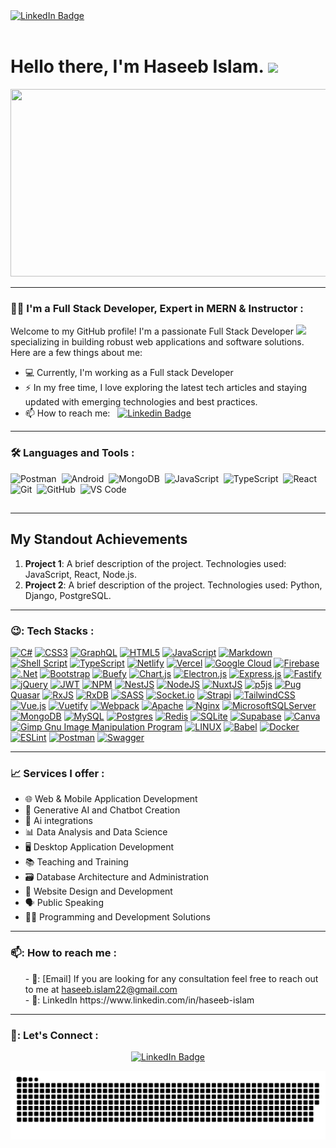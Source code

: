 <div id="badges">
  <a href="your-linkedin-URL">
    <img src="https://img.shields.io/badge/LinkedIn-blue?style=for-the-badge&logo=linkedin&logoColor=white" alt="LinkedIn Badge"/>
  </a>
</div>
<div>
<img 
src="https://komarev.com/ghpvc/?username=haseeb-islam&style=flat-square&color=blue" alt=""/>
</div>
<h1>
Hello there, I'm Haseeb Islam.
  <img src="https://media.giphy.com/media/hvRJCLFzcasrR4ia7z/giphy.gif" width="30px"/>
</h1>
<div >
  <img src="https://media.giphy.com/media/dWesBcTLavkZuG35MI/giphy.gif" width="600" height="300"/>
</div>

</div>

---

### :man_technologist: I'm a Full Stack Developer, Expert in MERN & Instructor :

Welcome to my GitHub profile! I'm a passionate Full Stack Developer <img src="https://media.giphy.com/media/WUlplcMpOCEmTGBtBW/giphy.gif" width="30"> specializing in building robust web applications and software solutions. Here are a few things about me:

- 💻 Currently, I'm working as a Full stack Developer
- ⚡ In my free time, I love exploring the latest tech articles and staying updated with emerging technologies and best practices.
- 📫 How to reach me: &nbsp; [![Linkedin Badge](https://img.shields.io/badge/-Haseeb-blue?style=flat&logo=Linkedin&logoColor=white)](https://www.linkedin.com/in/haseeb-islam-44123a124)
---

### :hammer_and_wrench: Languages and Tools :

<div>

<img src="https://www.vectorlogo.zone/logos/getpostman/getpostman-icon.svg" title="Postman"  alt="Postman" width="40" height="40"/>&nbsp; <img src="https://www.vectorlogo.zone/logos/android/android-icon.svg" title="Android"  alt="Android" width="40" height="40"/> &nbsp;<img src="https://www.vectorlogo.zone/logos/mongodb/mongodb-icon.svg" title="MongoDB"  alt="MongoDB" width="40" height="40"/>&nbsp; <img src="https://www.vectorlogo.zone/logos/javascript/javascript-icon.svg" title="JavaScript"  alt="JavaScript" width="40" height="40"/>&nbsp; <img src="https://www.vectorlogo.zone/logos/typescriptlang/typescriptlang-icon.svg" title="TypeScript"  alt="TypeScript" width="40" height="40"/>&nbsp; <img src="https://www.vectorlogo.zone/logos/reactjs/reactjs-icon.svg" title="React"  alt="React" width="40" height="40"/>&nbsp; <img src="https://www.vectorlogo.zone/logos/git-scm/git-scm-icon.svg" title="Git"  alt="Git" width="40" height="40"/>&nbsp; <img src="https://www.vectorlogo.zone/logos/github/github-icon.svg" title="GitHub"  alt="GitHub" width="40" height="40"/>&nbsp; <img src="https://www.vectorlogo.zone/logos/visualstudio_code/visualstudio_code-icon.svg" title="VS Code"  alt="VS Code" width="40" height="40"/>&nbsp;

## </div>


---

<p dir="auto">

</p>


## My Standout Achievements 

1. **Project 1**: A brief description of the project. Technologies used: JavaScript, React, Node.js.
2. **Project 2**: A brief description of the project. Technologies used: Python, Django, PostgreSQL.

---

### 😉: Tech Stacks :

<p dir="auto"><a target="_blank" rel="noopener noreferrer nofollow" href="https://camo.githubusercontent.com/9070bda5578330be6a2439488dbe3713cf1dd07d060da060156ed59d8e644e6a/68747470733a2f2f696d672e736869656c64732e696f2f62616467652f632532332d2532333233393132302e7376673f7374796c653d666c61742d737175617265266c6f676f3d632d7368617270266c6f676f436f6c6f723d7768697465"><img src="https://camo.githubusercontent.com/9070bda5578330be6a2439488dbe3713cf1dd07d060da060156ed59d8e644e6a/68747470733a2f2f696d672e736869656c64732e696f2f62616467652f632532332d2532333233393132302e7376673f7374796c653d666c61742d737175617265266c6f676f3d632d7368617270266c6f676f436f6c6f723d7768697465" alt="C#" data-canonical-src="https://img.shields.io/badge/c%23-%23239120.svg?style=flat-square&amp;logo=c-sharp&amp;logoColor=white" style="max-width: 100%;"></a> <a target="_blank" rel="noopener noreferrer nofollow" href="https://camo.githubusercontent.com/e2d25bc989a23b76aa938ca165df7b3083d82131009a4aa20e65e53fdbba89d9/68747470733a2f2f696d672e736869656c64732e696f2f62616467652f637373332d2532333135373242362e7376673f7374796c653d666c61742d737175617265266c6f676f3d63737333266c6f676f436f6c6f723d7768697465"><img src="https://camo.githubusercontent.com/e2d25bc989a23b76aa938ca165df7b3083d82131009a4aa20e65e53fdbba89d9/68747470733a2f2f696d672e736869656c64732e696f2f62616467652f637373332d2532333135373242362e7376673f7374796c653d666c61742d737175617265266c6f676f3d63737333266c6f676f436f6c6f723d7768697465" alt="CSS3" data-canonical-src="https://img.shields.io/badge/css3-%231572B6.svg?style=flat-square&amp;logo=css3&amp;logoColor=white" style="max-width: 100%;"></a> <a target="_blank" rel="noopener noreferrer nofollow" href="https://camo.githubusercontent.com/3c16cf910a0b573094a26df4655595f4ab44da588a3a4867c202fa97566f5c26/68747470733a2f2f696d672e736869656c64732e696f2f62616467652f2d4772617068514c2d4531303039383f7374796c653d666c61742d737175617265266c6f676f3d6772617068716c266c6f676f436f6c6f723d7768697465"><img src="https://camo.githubusercontent.com/3c16cf910a0b573094a26df4655595f4ab44da588a3a4867c202fa97566f5c26/68747470733a2f2f696d672e736869656c64732e696f2f62616467652f2d4772617068514c2d4531303039383f7374796c653d666c61742d737175617265266c6f676f3d6772617068716c266c6f676f436f6c6f723d7768697465" alt="GraphQL" data-canonical-src="https://img.shields.io/badge/-GraphQL-E10098?style=flat-square&amp;logo=graphql&amp;logoColor=white" style="max-width: 100%;"></a> <a target="_blank" rel="noopener noreferrer nofollow" href="https://camo.githubusercontent.com/ddbb9d47f09a06ce01d6ac30bf652d1f83873372b4f64902589cedc28eb998b4/68747470733a2f2f696d672e736869656c64732e696f2f62616467652f68746d6c352d2532334533344632362e7376673f7374796c653d666c61742d737175617265266c6f676f3d68746d6c35266c6f676f436f6c6f723d7768697465"><img src="https://camo.githubusercontent.com/ddbb9d47f09a06ce01d6ac30bf652d1f83873372b4f64902589cedc28eb998b4/68747470733a2f2f696d672e736869656c64732e696f2f62616467652f68746d6c352d2532334533344632362e7376673f7374796c653d666c61742d737175617265266c6f676f3d68746d6c35266c6f676f436f6c6f723d7768697465" alt="HTML5" data-canonical-src="https://img.shields.io/badge/html5-%23E34F26.svg?style=flat-square&amp;logo=html5&amp;logoColor=white" style="max-width: 100%;"></a> <a target="_blank" rel="noopener noreferrer nofollow" href="https://camo.githubusercontent.com/1b8af0599626d412ec5dbd3d70f79a59de430bad2d51c2f6f2017fc37ab19f13/68747470733a2f2f696d672e736869656c64732e696f2f62616467652f6a6176617363726970742d2532333332333333302e7376673f7374796c653d666c61742d737175617265266c6f676f3d6a617661736372697074266c6f676f436f6c6f723d253233463744463145"><img src="https://camo.githubusercontent.com/1b8af0599626d412ec5dbd3d70f79a59de430bad2d51c2f6f2017fc37ab19f13/68747470733a2f2f696d672e736869656c64732e696f2f62616467652f6a6176617363726970742d2532333332333333302e7376673f7374796c653d666c61742d737175617265266c6f676f3d6a617661736372697074266c6f676f436f6c6f723d253233463744463145" alt="JavaScript" data-canonical-src="https://img.shields.io/badge/javascript-%23323330.svg?style=flat-square&amp;logo=javascript&amp;logoColor=%23F7DF1E" style="max-width: 100%;"></a> <a target="_blank" rel="noopener noreferrer nofollow" href="https://camo.githubusercontent.com/c545723faffb0f07b69d900cb88f3adb823bc7ed19a5d7f5bc41d886f42bb2e8/68747470733a2f2f696d672e736869656c64732e696f2f62616467652f6d61726b646f776e2d2532333030303030302e7376673f7374796c653d666c61742d737175617265266c6f676f3d6d61726b646f776e266c6f676f436f6c6f723d7768697465"><img src="https://camo.githubusercontent.com/c545723faffb0f07b69d900cb88f3adb823bc7ed19a5d7f5bc41d886f42bb2e8/68747470733a2f2f696d672e736869656c64732e696f2f62616467652f6d61726b646f776e2d2532333030303030302e7376673f7374796c653d666c61742d737175617265266c6f676f3d6d61726b646f776e266c6f676f436f6c6f723d7768697465" alt="Markdown" data-canonical-src="https://img.shields.io/badge/markdown-%23000000.svg?style=flat-square&amp;logo=markdown&amp;logoColor=white" style="max-width: 100%;"></a> <a target="_blank" rel="noopener noreferrer nofollow" href="https://camo.githubusercontent.com/8df1c647451ee6ca2541eb7c0c2910014c5be564de24a28bf2de82effae686d6/68747470733a2f2f696d672e736869656c64732e696f2f62616467652f7368656c6c5f7363726970742d2532333132313031312e7376673f7374796c653d666c61742d737175617265266c6f676f3d676e752d62617368266c6f676f436f6c6f723d7768697465"><img src="https://camo.githubusercontent.com/8df1c647451ee6ca2541eb7c0c2910014c5be564de24a28bf2de82effae686d6/68747470733a2f2f696d672e736869656c64732e696f2f62616467652f7368656c6c5f7363726970742d2532333132313031312e7376673f7374796c653d666c61742d737175617265266c6f676f3d676e752d62617368266c6f676f436f6c6f723d7768697465" alt="Shell Script" data-canonical-src="https://img.shields.io/badge/shell_script-%23121011.svg?style=flat-square&amp;logo=gnu-bash&amp;logoColor=white" style="max-width: 100%;"></a> <a target="_blank" rel="noopener noreferrer nofollow" href="https://camo.githubusercontent.com/e47744ab8583aa63067423709493ead6d902dfb66dd3ea9b1770e2a960e024b8/68747470733a2f2f696d672e736869656c64732e696f2f62616467652f747970657363726970742d2532333030374143432e7376673f7374796c653d666c61742d737175617265266c6f676f3d74797065736372697074266c6f676f436f6c6f723d7768697465"><img src="https://camo.githubusercontent.com/e47744ab8583aa63067423709493ead6d902dfb66dd3ea9b1770e2a960e024b8/68747470733a2f2f696d672e736869656c64732e696f2f62616467652f747970657363726970742d2532333030374143432e7376673f7374796c653d666c61742d737175617265266c6f676f3d74797065736372697074266c6f676f436f6c6f723d7768697465" alt="TypeScript" data-canonical-src="https://img.shields.io/badge/typescript-%23007ACC.svg?style=flat-square&amp;logo=typescript&amp;logoColor=white" style="max-width: 100%;"></a> <a target="_blank" rel="noopener noreferrer nofollow" href="https://camo.githubusercontent.com/90d65f9ce0090ea5dc7efb645b6c53eb68b335c65c972152f3dd1868583f9476/68747470733a2f2f696d672e736869656c64732e696f2f62616467652f6e65746c6966792d2532333030303030302e7376673f7374796c653d666c61742d737175617265266c6f676f3d6e65746c696679266c6f676f436f6c6f723d23303043374237"><img src="https://camo.githubusercontent.com/90d65f9ce0090ea5dc7efb645b6c53eb68b335c65c972152f3dd1868583f9476/68747470733a2f2f696d672e736869656c64732e696f2f62616467652f6e65746c6966792d2532333030303030302e7376673f7374796c653d666c61742d737175617265266c6f676f3d6e65746c696679266c6f676f436f6c6f723d23303043374237" alt="Netlify" data-canonical-src="https://img.shields.io/badge/netlify-%23000000.svg?style=flat-square&amp;logo=netlify&amp;logoColor=#00C7B7" style="max-width: 100%;"></a> <a target="_blank" rel="noopener noreferrer nofollow" href="https://camo.githubusercontent.com/ea5b121cf2db12377b1f52f823e3659ad58d06df73e5e96b3b2b2664a4487127/68747470733a2f2f696d672e736869656c64732e696f2f62616467652f76657263656c2d2532333030303030302e7376673f7374796c653d666c61742d737175617265266c6f676f3d76657263656c266c6f676f436f6c6f723d7768697465"><img src="https://camo.githubusercontent.com/ea5b121cf2db12377b1f52f823e3659ad58d06df73e5e96b3b2b2664a4487127/68747470733a2f2f696d672e736869656c64732e696f2f62616467652f76657263656c2d2532333030303030302e7376673f7374796c653d666c61742d737175617265266c6f676f3d76657263656c266c6f676f436f6c6f723d7768697465" alt="Vercel" data-canonical-src="https://img.shields.io/badge/vercel-%23000000.svg?style=flat-square&amp;logo=vercel&amp;logoColor=white" style="max-width: 100%;"></a> <a target="_blank" rel="noopener noreferrer nofollow" href="https://camo.githubusercontent.com/14f1ffe64487ea945913338131249986efc38a09e60152ec23f863b3e60bd433/68747470733a2f2f696d672e736869656c64732e696f2f62616467652f476f6f676c65253230436c6f75642d2532333432383546342e7376673f7374796c653d666c61742d737175617265266c6f676f3d676f6f676c652d636c6f7564266c6f676f436f6c6f723d7768697465"><img src="https://camo.githubusercontent.com/14f1ffe64487ea945913338131249986efc38a09e60152ec23f863b3e60bd433/68747470733a2f2f696d672e736869656c64732e696f2f62616467652f476f6f676c65253230436c6f75642d2532333432383546342e7376673f7374796c653d666c61742d737175617265266c6f676f3d676f6f676c652d636c6f7564266c6f676f436f6c6f723d7768697465" alt="Google Cloud" data-canonical-src="https://img.shields.io/badge/Google%20Cloud-%234285F4.svg?style=flat-square&amp;logo=google-cloud&amp;logoColor=white" style="max-width: 100%;"></a> <a target="_blank" rel="noopener noreferrer nofollow" href="https://camo.githubusercontent.com/9a83fe3199e2efb0e43f2d292a8ba0174f8747f6c890a7467a9bf50661263584/68747470733a2f2f696d672e736869656c64732e696f2f62616467652f66697265626173652d2532333033394245352e7376673f7374796c653d666c61742d737175617265266c6f676f3d6669726562617365"><img src="https://camo.githubusercontent.com/9a83fe3199e2efb0e43f2d292a8ba0174f8747f6c890a7467a9bf50661263584/68747470733a2f2f696d672e736869656c64732e696f2f62616467652f66697265626173652d2532333033394245352e7376673f7374796c653d666c61742d737175617265266c6f676f3d6669726562617365" alt="Firebase" data-canonical-src="https://img.shields.io/badge/firebase-%23039BE5.svg?style=flat-square&amp;logo=firebase" style="max-width: 100%;"></a> <a target="_blank" rel="noopener noreferrer nofollow" href="https://camo.githubusercontent.com/c938fb5fb2b45116caf67c9d92ca2447e0914f6fd7c27384b018b50ad3c1b8cd/68747470733a2f2f696d672e736869656c64732e696f2f62616467652f2e4e45542d3543324439313f7374796c653d666c61742d737175617265266c6f676f3d2e6e6574266c6f676f436f6c6f723d7768697465"><img src="https://camo.githubusercontent.com/c938fb5fb2b45116caf67c9d92ca2447e0914f6fd7c27384b018b50ad3c1b8cd/68747470733a2f2f696d672e736869656c64732e696f2f62616467652f2e4e45542d3543324439313f7374796c653d666c61742d737175617265266c6f676f3d2e6e6574266c6f676f436f6c6f723d7768697465" alt=".Net" data-canonical-src="https://img.shields.io/badge/.NET-5C2D91?style=flat-square&amp;logo=.net&amp;logoColor=white" style="max-width: 100%;"></a> <a target="_blank" rel="noopener noreferrer nofollow" href="https://camo.githubusercontent.com/b30170f308d5a07b086660f2d0b3eb175d8e6f68acaec40d2cd4e5d069865519/68747470733a2f2f696d672e736869656c64732e696f2f62616467652f626f6f7473747261702d2532333536334437432e7376673f7374796c653d666c61742d737175617265266c6f676f3d626f6f747374726170266c6f676f436f6c6f723d7768697465"><img src="https://camo.githubusercontent.com/b30170f308d5a07b086660f2d0b3eb175d8e6f68acaec40d2cd4e5d069865519/68747470733a2f2f696d672e736869656c64732e696f2f62616467652f626f6f7473747261702d2532333536334437432e7376673f7374796c653d666c61742d737175617265266c6f676f3d626f6f747374726170266c6f676f436f6c6f723d7768697465" alt="Bootstrap" data-canonical-src="https://img.shields.io/badge/bootstrap-%23563D7C.svg?style=flat-square&amp;logo=bootstrap&amp;logoColor=white" style="max-width: 100%;"></a> <a target="_blank" rel="noopener noreferrer nofollow" href="https://camo.githubusercontent.com/1be0112cc1793d47839a89eaf71f5ea4a422dbf78f989fa82e7c18acb089b846/68747470733a2f2f696d672e736869656c64732e696f2f62616467652f42756566792d3739353744353f7374796c653d666c61742d737175617265266c6f676f3d6275656679266c6f676f436f6c6f723d343832383945"><img src="https://camo.githubusercontent.com/1be0112cc1793d47839a89eaf71f5ea4a422dbf78f989fa82e7c18acb089b846/68747470733a2f2f696d672e736869656c64732e696f2f62616467652f42756566792d3739353744353f7374796c653d666c61742d737175617265266c6f676f3d6275656679266c6f676f436f6c6f723d343832383945" alt="Buefy" data-canonical-src="https://img.shields.io/badge/Buefy-7957D5?style=flat-square&amp;logo=buefy&amp;logoColor=48289E" style="max-width: 100%;"></a> <a target="_blank" rel="noopener noreferrer nofollow" href="https://camo.githubusercontent.com/a03f3e23a71704357872511e8f11d702ceb56cc1808f725083e42c0af4cb17ae/68747470733a2f2f696d672e736869656c64732e696f2f62616467652f63686172742e6a732d4635373838442e7376673f7374796c653d666c61742d737175617265266c6f676f3d63686172742e6a73266c6f676f436f6c6f723d7768697465"><img src="https://camo.githubusercontent.com/a03f3e23a71704357872511e8f11d702ceb56cc1808f725083e42c0af4cb17ae/68747470733a2f2f696d672e736869656c64732e696f2f62616467652f63686172742e6a732d4635373838442e7376673f7374796c653d666c61742d737175617265266c6f676f3d63686172742e6a73266c6f676f436f6c6f723d7768697465" alt="Chart.js" data-canonical-src="https://img.shields.io/badge/chart.js-F5788D.svg?style=flat-square&amp;logo=chart.js&amp;logoColor=white" style="max-width: 100%;"></a> <a target="_blank" rel="noopener noreferrer nofollow" href="https://camo.githubusercontent.com/215614f3972eaf052585cd26cd524a0e29163e7cd9990040582f7e4a6517a7bf/68747470733a2f2f696d672e736869656c64732e696f2f62616467652f456c656374726f6e2d3139313937303f7374796c653d666c61742d737175617265266c6f676f3d456c656374726f6e266c6f676f436f6c6f723d7768697465"><img src="https://camo.githubusercontent.com/215614f3972eaf052585cd26cd524a0e29163e7cd9990040582f7e4a6517a7bf/68747470733a2f2f696d672e736869656c64732e696f2f62616467652f456c656374726f6e2d3139313937303f7374796c653d666c61742d737175617265266c6f676f3d456c656374726f6e266c6f676f436f6c6f723d7768697465" alt="Electron.js" data-canonical-src="https://img.shields.io/badge/Electron-191970?style=flat-square&amp;logo=Electron&amp;logoColor=white" style="max-width: 100%;"></a> <a target="_blank" rel="noopener noreferrer nofollow" href="https://camo.githubusercontent.com/edeed4da91bf97f8a08c798584bf3b95a49dae791a2a6a1121516c9a06a2964d/68747470733a2f2f696d672e736869656c64732e696f2f62616467652f657870726573732e6a732d2532333430346435392e7376673f7374796c653d666c61742d737175617265266c6f676f3d65787072657373266c6f676f436f6c6f723d253233363144414642"><img src="https://camo.githubusercontent.com/edeed4da91bf97f8a08c798584bf3b95a49dae791a2a6a1121516c9a06a2964d/68747470733a2f2f696d672e736869656c64732e696f2f62616467652f657870726573732e6a732d2532333430346435392e7376673f7374796c653d666c61742d737175617265266c6f676f3d65787072657373266c6f676f436f6c6f723d253233363144414642" alt="Express.js" data-canonical-src="https://img.shields.io/badge/express.js-%23404d59.svg?style=flat-square&amp;logo=express&amp;logoColor=%2361DAFB" style="max-width: 100%;"></a> <a target="_blank" rel="noopener noreferrer nofollow" href="https://camo.githubusercontent.com/c38db91fb7d56a035133e7c8f80645db84269b4d92e5286cd03bb7a90ab65f27/68747470733a2f2f696d672e736869656c64732e696f2f62616467652f666173746966792d2532333030303030302e7376673f7374796c653d666c61742d737175617265266c6f676f3d66617374696679266c6f676f436f6c6f723d7768697465"><img src="https://camo.githubusercontent.com/c38db91fb7d56a035133e7c8f80645db84269b4d92e5286cd03bb7a90ab65f27/68747470733a2f2f696d672e736869656c64732e696f2f62616467652f666173746966792d2532333030303030302e7376673f7374796c653d666c61742d737175617265266c6f676f3d66617374696679266c6f676f436f6c6f723d7768697465" alt="Fastify" data-canonical-src="https://img.shields.io/badge/fastify-%23000000.svg?style=flat-square&amp;logo=fastify&amp;logoColor=white" style="max-width: 100%;"></a> <a target="_blank" rel="noopener noreferrer nofollow" href="https://camo.githubusercontent.com/b136ed2dbf43f85ad16671830778d6a7e20609c9fecd3ed14964a53d4fc14dc5/68747470733a2f2f696d672e736869656c64732e696f2f62616467652f6a71756572792d2532333037363941442e7376673f7374796c653d666c61742d737175617265266c6f676f3d6a7175657279266c6f676f436f6c6f723d7768697465"><img src="https://camo.githubusercontent.com/b136ed2dbf43f85ad16671830778d6a7e20609c9fecd3ed14964a53d4fc14dc5/68747470733a2f2f696d672e736869656c64732e696f2f62616467652f6a71756572792d2532333037363941442e7376673f7374796c653d666c61742d737175617265266c6f676f3d6a7175657279266c6f676f436f6c6f723d7768697465" alt="jQuery" data-canonical-src="https://img.shields.io/badge/jquery-%230769AD.svg?style=flat-square&amp;logo=jquery&amp;logoColor=white" style="max-width: 100%;"></a> <a target="_blank" rel="noopener noreferrer nofollow" href="https://camo.githubusercontent.com/f34861796a7782eff585a072a5a585ba595ed2a8ac895d9aa63c71f2ecdf2708/68747470733a2f2f696d672e736869656c64732e696f2f62616467652f4a57542d626c61636b3f7374796c653d666c61742d737175617265266c6f676f3d4a534f4e253230776562253230746f6b656e73"><img src="https://camo.githubusercontent.com/f34861796a7782eff585a072a5a585ba595ed2a8ac895d9aa63c71f2ecdf2708/68747470733a2f2f696d672e736869656c64732e696f2f62616467652f4a57542d626c61636b3f7374796c653d666c61742d737175617265266c6f676f3d4a534f4e253230776562253230746f6b656e73" alt="JWT" data-canonical-src="https://img.shields.io/badge/JWT-black?style=flat-square&amp;logo=JSON%20web%20tokens" style="max-width: 100%;"></a> <a target="_blank" rel="noopener noreferrer nofollow" href="https://camo.githubusercontent.com/b3690ef695822f3c51e2cdd9e162b3f1251a18d8bdea5fcbe33e9439a2317f9e/68747470733a2f2f696d672e736869656c64732e696f2f62616467652f4e504d2d2532333030303030302e7376673f7374796c653d666c61742d737175617265266c6f676f3d6e706d266c6f676f436f6c6f723d7768697465"><img src="https://camo.githubusercontent.com/b3690ef695822f3c51e2cdd9e162b3f1251a18d8bdea5fcbe33e9439a2317f9e/68747470733a2f2f696d672e736869656c64732e696f2f62616467652f4e504d2d2532333030303030302e7376673f7374796c653d666c61742d737175617265266c6f676f3d6e706d266c6f676f436f6c6f723d7768697465" alt="NPM" data-canonical-src="https://img.shields.io/badge/NPM-%23000000.svg?style=flat-square&amp;logo=npm&amp;logoColor=white" style="max-width: 100%;"></a> <a target="_blank" rel="noopener noreferrer nofollow" href="https://camo.githubusercontent.com/f0b147a1856b007e4754aa022fba0565c4c8333bc1a71f1a77fdf1e238b2ce41/68747470733a2f2f696d672e736869656c64732e696f2f62616467652f6e6573746a732d2532334530323334452e7376673f7374796c653d666c61742d737175617265266c6f676f3d6e6573746a73266c6f676f436f6c6f723d7768697465"><img src="https://camo.githubusercontent.com/f0b147a1856b007e4754aa022fba0565c4c8333bc1a71f1a77fdf1e238b2ce41/68747470733a2f2f696d672e736869656c64732e696f2f62616467652f6e6573746a732d2532334530323334452e7376673f7374796c653d666c61742d737175617265266c6f676f3d6e6573746a73266c6f676f436f6c6f723d7768697465" alt="NestJS" data-canonical-src="https://img.shields.io/badge/nestjs-%23E0234E.svg?style=flat-square&amp;logo=nestjs&amp;logoColor=white" style="max-width: 100%;"></a> <a target="_blank" rel="noopener noreferrer nofollow" href="https://camo.githubusercontent.com/bc10a977b84d2c695fce51e46a7c262ca8b0970216d7d458aed3dbf25d2ac087/68747470733a2f2f696d672e736869656c64732e696f2f62616467652f6e6f64652e6a732d3644413535463f7374796c653d666c61742d737175617265266c6f676f3d6e6f64652e6a73266c6f676f436f6c6f723d7768697465"><img src="https://camo.githubusercontent.com/bc10a977b84d2c695fce51e46a7c262ca8b0970216d7d458aed3dbf25d2ac087/68747470733a2f2f696d672e736869656c64732e696f2f62616467652f6e6f64652e6a732d3644413535463f7374796c653d666c61742d737175617265266c6f676f3d6e6f64652e6a73266c6f676f436f6c6f723d7768697465" alt="NodeJS" data-canonical-src="https://img.shields.io/badge/node.js-6DA55F?style=flat-square&amp;logo=node.js&amp;logoColor=white" style="max-width: 100%;"></a> <a target="_blank" rel="noopener noreferrer nofollow" href="https://camo.githubusercontent.com/c562a5c5da71d26d05a28decf64626321625ab516e5aade495315bdd57b3e796/68747470733a2f2f696d672e736869656c64732e696f2f62616467652f4e7578742d626c61636b3f7374796c653d666c61742d737175617265266c6f676f3d6e7578742e6a73266c6f676f436f6c6f723d7768697465"><img src="https://camo.githubusercontent.com/c562a5c5da71d26d05a28decf64626321625ab516e5aade495315bdd57b3e796/68747470733a2f2f696d672e736869656c64732e696f2f62616467652f4e7578742d626c61636b3f7374796c653d666c61742d737175617265266c6f676f3d6e7578742e6a73266c6f676f436f6c6f723d7768697465" alt="NuxtJS" data-canonical-src="https://img.shields.io/badge/Nuxt-black?style=flat-square&amp;logo=nuxt.js&amp;logoColor=white" style="max-width: 100%;"></a> <a target="_blank" rel="noopener noreferrer nofollow" href="https://camo.githubusercontent.com/cbdb2d5aa66c7b1a7e5f435c76f9c2ddf12f84e6d925dcd4087a3f37a8573dd7/68747470733a2f2f696d672e736869656c64732e696f2f62616467652f70352e6a732d4544323235443f7374796c653d666c61742d737175617265266c6f676f3d70352e6a73266c6f676f436f6c6f723d464646464646"><img src="https://camo.githubusercontent.com/cbdb2d5aa66c7b1a7e5f435c76f9c2ddf12f84e6d925dcd4087a3f37a8573dd7/68747470733a2f2f696d672e736869656c64732e696f2f62616467652f70352e6a732d4544323235443f7374796c653d666c61742d737175617265266c6f676f3d70352e6a73266c6f676f436f6c6f723d464646464646" alt="p5js" data-canonical-src="https://img.shields.io/badge/p5.js-ED225D?style=flat-square&amp;logo=p5.js&amp;logoColor=FFFFFF" style="max-width: 100%;"></a> <a target="_blank" rel="noopener noreferrer nofollow" href="https://camo.githubusercontent.com/2667b952429c4b4c718a500b3373aeead046c5b0dc9529abcd9f56b3f2aaafb4/68747470733a2f2f696d672e736869656c64732e696f2f62616467652f5075672d4646463f7374796c653d666c61742d737175617265266c6f676f3d707567266c6f676f436f6c6f723d413836343534"><img src="https://camo.githubusercontent.com/2667b952429c4b4c718a500b3373aeead046c5b0dc9529abcd9f56b3f2aaafb4/68747470733a2f2f696d672e736869656c64732e696f2f62616467652f5075672d4646463f7374796c653d666c61742d737175617265266c6f676f3d707567266c6f676f436f6c6f723d413836343534" alt="Pug" data-canonical-src="https://img.shields.io/badge/Pug-FFF?style=flat-square&amp;logo=pug&amp;logoColor=A86454" style="max-width: 100%;"></a> <a href="https://img.shields.io/badge/Quasar-16B7FB?style=flat-square&amp;logo=quasar&amp;logoColor=black" rel="nofollow">Quasar</a> <a target="_blank" rel="noopener noreferrer nofollow" href="https://camo.githubusercontent.com/de5ed331c89afbf10663263dafba86a36e2968f6980836908dd0b617105adca6/68747470733a2f2f696d672e736869656c64732e696f2f62616467652f72786a732d2532334237313738432e7376673f7374796c653d666c61742d737175617265266c6f676f3d726561637469766578266c6f676f436f6c6f723d7768697465"><img src="https://camo.githubusercontent.com/de5ed331c89afbf10663263dafba86a36e2968f6980836908dd0b617105adca6/68747470733a2f2f696d672e736869656c64732e696f2f62616467652f72786a732d2532334237313738432e7376673f7374796c653d666c61742d737175617265266c6f676f3d726561637469766578266c6f676f436f6c6f723d7768697465" alt="RxJS" data-canonical-src="https://img.shields.io/badge/rxjs-%23B7178C.svg?style=flat-square&amp;logo=reactivex&amp;logoColor=white" style="max-width: 100%;"></a> <a target="_blank" rel="noopener noreferrer nofollow" href="https://camo.githubusercontent.com/de5ed331c89afbf10663263dafba86a36e2968f6980836908dd0b617105adca6/68747470733a2f2f696d672e736869656c64732e696f2f62616467652f72786a732d2532334237313738432e7376673f7374796c653d666c61742d737175617265266c6f676f3d726561637469766578266c6f676f436f6c6f723d7768697465"><img src="https://camo.githubusercontent.com/de5ed331c89afbf10663263dafba86a36e2968f6980836908dd0b617105adca6/68747470733a2f2f696d672e736869656c64732e696f2f62616467652f72786a732d2532334237313738432e7376673f7374796c653d666c61742d737175617265266c6f676f3d726561637469766578266c6f676f436f6c6f723d7768697465" alt="RxDB" data-canonical-src="https://img.shields.io/badge/rxjs-%23B7178C.svg?style=flat-square&amp;logo=reactivex&amp;logoColor=white" style="max-width: 100%;"></a> <a target="_blank" rel="noopener noreferrer nofollow" href="https://camo.githubusercontent.com/ea61daeeace8d8828248397eddadeef95376bcd4f0d359a873845f29cf4658bf/68747470733a2f2f696d672e736869656c64732e696f2f62616467652f534153532d686f7470696e6b2e7376673f7374796c653d666c61742d737175617265266c6f676f3d53415353266c6f676f436f6c6f723d7768697465"><img src="https://camo.githubusercontent.com/ea61daeeace8d8828248397eddadeef95376bcd4f0d359a873845f29cf4658bf/68747470733a2f2f696d672e736869656c64732e696f2f62616467652f534153532d686f7470696e6b2e7376673f7374796c653d666c61742d737175617265266c6f676f3d53415353266c6f676f436f6c6f723d7768697465" alt="SASS" data-canonical-src="https://img.shields.io/badge/SASS-hotpink.svg?style=flat-square&amp;logo=SASS&amp;logoColor=white" style="max-width: 100%;"></a> <a target="_blank" rel="noopener noreferrer nofollow" href="https://camo.githubusercontent.com/4e6ab29797212dc8ae1c27602f76bff6b63873b2b7f8e711333b14f79dd0c952/68747470733a2f2f696d672e736869656c64732e696f2f62616467652f536f636b65742e696f2d626c61636b3f7374796c653d666c61742d737175617265266c6f676f3d736f636b65742e696f266261646765436f6c6f723d303130313031"><img src="https://camo.githubusercontent.com/4e6ab29797212dc8ae1c27602f76bff6b63873b2b7f8e711333b14f79dd0c952/68747470733a2f2f696d672e736869656c64732e696f2f62616467652f536f636b65742e696f2d626c61636b3f7374796c653d666c61742d737175617265266c6f676f3d736f636b65742e696f266261646765436f6c6f723d303130313031" alt="Socket.io" data-canonical-src="https://img.shields.io/badge/Socket.io-black?style=flat-square&amp;logo=socket.io&amp;badgeColor=010101" style="max-width: 100%;"></a> <a target="_blank" rel="noopener noreferrer nofollow" href="https://camo.githubusercontent.com/af419f85c4b5cf9ca6ff59d1d6bda03a0566c07698d4ed3189ce8f65312e47b7/68747470733a2f2f696d672e736869656c64732e696f2f62616467652f7374726170692d2532333245374545412e7376673f7374796c653d666c61742d737175617265266c6f676f3d737472617069266c6f676f436f6c6f723d7768697465"><img src="https://camo.githubusercontent.com/af419f85c4b5cf9ca6ff59d1d6bda03a0566c07698d4ed3189ce8f65312e47b7/68747470733a2f2f696d672e736869656c64732e696f2f62616467652f7374726170692d2532333245374545412e7376673f7374796c653d666c61742d737175617265266c6f676f3d737472617069266c6f676f436f6c6f723d7768697465" alt="Strapi" data-canonical-src="https://img.shields.io/badge/strapi-%232E7EEA.svg?style=flat-square&amp;logo=strapi&amp;logoColor=white" style="max-width: 100%;"></a> <a target="_blank" rel="noopener noreferrer nofollow" href="https://camo.githubusercontent.com/62fe7639a6c62ea3c19b1427563548e2288293b05edd616b20f74d0daad63fa0/68747470733a2f2f696d672e736869656c64732e696f2f62616467652f7461696c77696e646373732d2532333338423241432e7376673f7374796c653d666c61742d737175617265266c6f676f3d7461696c77696e642d637373266c6f676f436f6c6f723d7768697465"><img src="https://camo.githubusercontent.com/62fe7639a6c62ea3c19b1427563548e2288293b05edd616b20f74d0daad63fa0/68747470733a2f2f696d672e736869656c64732e696f2f62616467652f7461696c77696e646373732d2532333338423241432e7376673f7374796c653d666c61742d737175617265266c6f676f3d7461696c77696e642d637373266c6f676f436f6c6f723d7768697465" alt="TailwindCSS" data-canonical-src="https://img.shields.io/badge/tailwindcss-%2338B2AC.svg?style=flat-square&amp;logo=tailwind-css&amp;logoColor=white" style="max-width: 100%;"></a> <a target="_blank" rel="noopener noreferrer nofollow" href="https://camo.githubusercontent.com/d2defba04536fe06abda605ea3fa9c78b1fafe2fb997b5056800708ddf45fcac/68747470733a2f2f696d672e736869656c64732e696f2f62616467652f7675656a732d2532333335343935652e7376673f7374796c653d666c61742d737175617265266c6f676f3d767565646f746a73266c6f676f436f6c6f723d253233344643303844"><img src="https://camo.githubusercontent.com/d2defba04536fe06abda605ea3fa9c78b1fafe2fb997b5056800708ddf45fcac/68747470733a2f2f696d672e736869656c64732e696f2f62616467652f7675656a732d2532333335343935652e7376673f7374796c653d666c61742d737175617265266c6f676f3d767565646f746a73266c6f676f436f6c6f723d253233344643303844" alt="Vue.js" data-canonical-src="https://img.shields.io/badge/vuejs-%2335495e.svg?style=flat-square&amp;logo=vuedotjs&amp;logoColor=%234FC08D" style="max-width: 100%;"></a> <a target="_blank" rel="noopener noreferrer nofollow" href="https://camo.githubusercontent.com/78b2efb6dcdb3f6ab915b878247363604a2015174389621d8c64c773852e3f87/68747470733a2f2f696d672e736869656c64732e696f2f62616467652f567565746966792d3138363743303f7374796c653d666c61742d737175617265266c6f676f3d76756574696679266c6f676f436f6c6f723d414544444646"><img src="https://camo.githubusercontent.com/78b2efb6dcdb3f6ab915b878247363604a2015174389621d8c64c773852e3f87/68747470733a2f2f696d672e736869656c64732e696f2f62616467652f567565746966792d3138363743303f7374796c653d666c61742d737175617265266c6f676f3d76756574696679266c6f676f436f6c6f723d414544444646" alt="Vuetify" data-canonical-src="https://img.shields.io/badge/Vuetify-1867C0?style=flat-square&amp;logo=vuetify&amp;logoColor=AEDDFF" style="max-width: 100%;"></a> <a target="_blank" rel="noopener noreferrer nofollow" href="https://camo.githubusercontent.com/6dff7691e55590e44d0bdc1c603d58fc66b7bfa7efc40baaeedb425505d205be/68747470733a2f2f696d672e736869656c64732e696f2f62616467652f7765627061636b2d2532333844443646392e7376673f7374796c653d666c61742d737175617265266c6f676f3d7765627061636b266c6f676f436f6c6f723d626c61636b"><img src="https://camo.githubusercontent.com/6dff7691e55590e44d0bdc1c603d58fc66b7bfa7efc40baaeedb425505d205be/68747470733a2f2f696d672e736869656c64732e696f2f62616467652f7765627061636b2d2532333844443646392e7376673f7374796c653d666c61742d737175617265266c6f676f3d7765627061636b266c6f676f436f6c6f723d626c61636b" alt="Webpack" data-canonical-src="https://img.shields.io/badge/webpack-%238DD6F9.svg?style=flat-square&amp;logo=webpack&amp;logoColor=black" style="max-width: 100%;"></a> <a target="_blank" rel="noopener noreferrer nofollow" href="https://camo.githubusercontent.com/e21fff118324075cf4e63ea2648fb26c9fbdb1507eb5414c648f8f0664902587/68747470733a2f2f696d672e736869656c64732e696f2f62616467652f6170616368652d2532334434323032392e7376673f7374796c653d666c61742d737175617265266c6f676f3d617061636865266c6f676f436f6c6f723d7768697465"><img src="https://camo.githubusercontent.com/e21fff118324075cf4e63ea2648fb26c9fbdb1507eb5414c648f8f0664902587/68747470733a2f2f696d672e736869656c64732e696f2f62616467652f6170616368652d2532334434323032392e7376673f7374796c653d666c61742d737175617265266c6f676f3d617061636865266c6f676f436f6c6f723d7768697465" alt="Apache" data-canonical-src="https://img.shields.io/badge/apache-%23D42029.svg?style=flat-square&amp;logo=apache&amp;logoColor=white" style="max-width: 100%;"></a> <a target="_blank" rel="noopener noreferrer nofollow" href="https://camo.githubusercontent.com/725d8197caadf9ee95c39594447572dd582353a0636d44a3f074bc6abccc0596/68747470733a2f2f696d672e736869656c64732e696f2f62616467652f6e67696e782d2532333030393633392e7376673f7374796c653d666c61742d737175617265266c6f676f3d6e67696e78266c6f676f436f6c6f723d7768697465"><img src="https://camo.githubusercontent.com/725d8197caadf9ee95c39594447572dd582353a0636d44a3f074bc6abccc0596/68747470733a2f2f696d672e736869656c64732e696f2f62616467652f6e67696e782d2532333030393633392e7376673f7374796c653d666c61742d737175617265266c6f676f3d6e67696e78266c6f676f436f6c6f723d7768697465" alt="Nginx" data-canonical-src="https://img.shields.io/badge/nginx-%23009639.svg?style=flat-square&amp;logo=nginx&amp;logoColor=white" style="max-width: 100%;"></a> <a target="_blank" rel="noopener noreferrer nofollow" href="https://camo.githubusercontent.com/b36dfc0bb057a6a38c7d69c4787a7214c940acb543b471914690d353a73a602d/68747470733a2f2f696d672e736869656c64732e696f2f62616467652f4d6963726f736f667425323053514c25323053657665722d4343323932373f7374796c653d666c61742d737175617265266c6f676f3d6d6963726f736f667425323073716c253230736572766572266c6f676f436f6c6f723d7768697465"><img src="https://camo.githubusercontent.com/b36dfc0bb057a6a38c7d69c4787a7214c940acb543b471914690d353a73a602d/68747470733a2f2f696d672e736869656c64732e696f2f62616467652f4d6963726f736f667425323053514c25323053657665722d4343323932373f7374796c653d666c61742d737175617265266c6f676f3d6d6963726f736f667425323073716c253230736572766572266c6f676f436f6c6f723d7768697465" alt="MicrosoftSQLServer" data-canonical-src="https://img.shields.io/badge/Microsoft%20SQL%20Sever-CC2927?style=flat-square&amp;logo=microsoft%20sql%20server&amp;logoColor=white" style="max-width: 100%;"></a> <a target="_blank" rel="noopener noreferrer nofollow" href="https://camo.githubusercontent.com/ba6b8ff7ba7711c6bf7edbfe6a7790f35c0154f0c286f9c75115c4457712f33a/68747470733a2f2f696d672e736869656c64732e696f2f62616467652f4d6f6e676f44422d2532333465613934622e7376673f7374796c653d666c61742d737175617265266c6f676f3d6d6f6e676f6462266c6f676f436f6c6f723d7768697465"><img src="https://camo.githubusercontent.com/ba6b8ff7ba7711c6bf7edbfe6a7790f35c0154f0c286f9c75115c4457712f33a/68747470733a2f2f696d672e736869656c64732e696f2f62616467652f4d6f6e676f44422d2532333465613934622e7376673f7374796c653d666c61742d737175617265266c6f676f3d6d6f6e676f6462266c6f676f436f6c6f723d7768697465" alt="MongoDB" data-canonical-src="https://img.shields.io/badge/MongoDB-%234ea94b.svg?style=flat-square&amp;logo=mongodb&amp;logoColor=white" style="max-width: 100%;"></a> <a target="_blank" rel="noopener noreferrer nofollow" href="https://camo.githubusercontent.com/684cec5aba4928826d297b765acdd61ae551b7df410942b3278aefaaf15aceaf/68747470733a2f2f696d672e736869656c64732e696f2f62616467652f6d7973716c2d2532333030662e7376673f7374796c653d666c61742d737175617265266c6f676f3d6d7973716c266c6f676f436f6c6f723d7768697465"><img src="https://camo.githubusercontent.com/684cec5aba4928826d297b765acdd61ae551b7df410942b3278aefaaf15aceaf/68747470733a2f2f696d672e736869656c64732e696f2f62616467652f6d7973716c2d2532333030662e7376673f7374796c653d666c61742d737175617265266c6f676f3d6d7973716c266c6f676f436f6c6f723d7768697465" alt="MySQL" data-canonical-src="https://img.shields.io/badge/mysql-%2300f.svg?style=flat-square&amp;logo=mysql&amp;logoColor=white" style="max-width: 100%;"></a> <a target="_blank" rel="noopener noreferrer nofollow" href="https://camo.githubusercontent.com/af579e0f9b99d83d0f1806f5a0c93ea6808d6f78c19d0fa6824720f871d9b3a9/68747470733a2f2f696d672e736869656c64732e696f2f62616467652f706f7374677265732d2532333331363139322e7376673f7374796c653d666c61742d737175617265266c6f676f3d706f737467726573716c266c6f676f436f6c6f723d7768697465"><img src="https://camo.githubusercontent.com/af579e0f9b99d83d0f1806f5a0c93ea6808d6f78c19d0fa6824720f871d9b3a9/68747470733a2f2f696d672e736869656c64732e696f2f62616467652f706f7374677265732d2532333331363139322e7376673f7374796c653d666c61742d737175617265266c6f676f3d706f737467726573716c266c6f676f436f6c6f723d7768697465" alt="Postgres" data-canonical-src="https://img.shields.io/badge/postgres-%23316192.svg?style=flat-square&amp;logo=postgresql&amp;logoColor=white" style="max-width: 100%;"></a> <a target="_blank" rel="noopener noreferrer nofollow" href="https://camo.githubusercontent.com/790f6f845fc512a976b96398cd9f1e5070e4bff0588abe2fa90653c5e4602629/68747470733a2f2f696d672e736869656c64732e696f2f62616467652f72656469732d2532334444303033312e7376673f7374796c653d666c61742d737175617265266c6f676f3d7265646973266c6f676f436f6c6f723d7768697465"><img src="https://camo.githubusercontent.com/790f6f845fc512a976b96398cd9f1e5070e4bff0588abe2fa90653c5e4602629/68747470733a2f2f696d672e736869656c64732e696f2f62616467652f72656469732d2532334444303033312e7376673f7374796c653d666c61742d737175617265266c6f676f3d7265646973266c6f676f436f6c6f723d7768697465" alt="Redis" data-canonical-src="https://img.shields.io/badge/redis-%23DD0031.svg?style=flat-square&amp;logo=redis&amp;logoColor=white" style="max-width: 100%;"></a> <a target="_blank" rel="noopener noreferrer nofollow" href="https://camo.githubusercontent.com/b081ba5eb1536d87a86f7e4b54e1fef7033074de05633a077b7c513ee2998b7e/68747470733a2f2f696d672e736869656c64732e696f2f62616467652f73716c6974652d2532333037343035652e7376673f7374796c653d666c61742d737175617265266c6f676f3d73716c697465266c6f676f436f6c6f723d7768697465"><img src="https://camo.githubusercontent.com/b081ba5eb1536d87a86f7e4b54e1fef7033074de05633a077b7c513ee2998b7e/68747470733a2f2f696d672e736869656c64732e696f2f62616467652f73716c6974652d2532333037343035652e7376673f7374796c653d666c61742d737175617265266c6f676f3d73716c697465266c6f676f436f6c6f723d7768697465" alt="SQLite" data-canonical-src="https://img.shields.io/badge/sqlite-%2307405e.svg?style=flat-square&amp;logo=sqlite&amp;logoColor=white" style="max-width: 100%;"></a> 	<a target="_blank" rel="noopener noreferrer nofollow" href="https://camo.githubusercontent.com/3fbc6a703e7fa820c3c3ef0ec783e59b2efdd3a9d35a479ac997a8518f245907/68747470733a2f2f696d672e736869656c64732e696f2f62616467652f53757061626173652d3345434638453f7374796c653d666c61742d737175617265266c6f676f3d7375706162617365266c6f676f436f6c6f723d7768697465"><img src="https://camo.githubusercontent.com/3fbc6a703e7fa820c3c3ef0ec783e59b2efdd3a9d35a479ac997a8518f245907/68747470733a2f2f696d672e736869656c64732e696f2f62616467652f53757061626173652d3345434638453f7374796c653d666c61742d737175617265266c6f676f3d7375706162617365266c6f676f436f6c6f723d7768697465" alt="Supabase" data-canonical-src="https://img.shields.io/badge/Supabase-3ECF8E?style=flat-square&amp;logo=supabase&amp;logoColor=white" style="max-width: 100%;"></a> <a target="_blank" rel="noopener noreferrer nofollow" href="https://camo.githubusercontent.com/05c14b0c19cdb0588ca4299679ae044c1cbd53c17aa2211e81eb199d368c8deb/68747470733a2f2f696d672e736869656c64732e696f2f62616467652f43616e76612d2532333030433443432e7376673f7374796c653d666c61742d737175617265266c6f676f3d43616e7661266c6f676f436f6c6f723d7768697465"><img src="https://camo.githubusercontent.com/05c14b0c19cdb0588ca4299679ae044c1cbd53c17aa2211e81eb199d368c8deb/68747470733a2f2f696d672e736869656c64732e696f2f62616467652f43616e76612d2532333030433443432e7376673f7374796c653d666c61742d737175617265266c6f676f3d43616e7661266c6f676f436f6c6f723d7768697465" alt="Canva" data-canonical-src="https://img.shields.io/badge/Canva-%2300C4CC.svg?style=flat-square&amp;logo=Canva&amp;logoColor=white" style="max-width: 100%;"></a> <a target="_blank" rel="noopener noreferrer nofollow" href="https://camo.githubusercontent.com/58b3c28846bd109d8187f535460df5020fcb227286b12f8d86378f9c089f9886/68747470733a2f2f696d672e736869656c64732e696f2f62616467652f47696d702d3635374438423f7374796c653d666c61742d737175617265266c6f676f3d67696d70266c6f676f436f6c6f723d464646464646"><img src="https://camo.githubusercontent.com/58b3c28846bd109d8187f535460df5020fcb227286b12f8d86378f9c089f9886/68747470733a2f2f696d672e736869656c64732e696f2f62616467652f47696d702d3635374438423f7374796c653d666c61742d737175617265266c6f676f3d67696d70266c6f676f436f6c6f723d464646464646" alt="Gimp Gnu Image Manipulation Program" data-canonical-src="https://img.shields.io/badge/Gimp-657D8B?style=flat-square&amp;logo=gimp&amp;logoColor=FFFFFF" style="max-width: 100%;"></a> <a target="_blank" rel="noopener noreferrer nofollow" href="https://camo.githubusercontent.com/25cbf3996eb5a76bdd74b8ac41cecf408505f7a6437963a96a9eff3ed19d9076/68747470733a2f2f696d672e736869656c64732e696f2f62616467652f4c696e75782d4643433632343f7374796c653d666c61742d737175617265266c6f676f3d6c696e7578266c6f676f436f6c6f723d626c61636b"><img src="https://camo.githubusercontent.com/25cbf3996eb5a76bdd74b8ac41cecf408505f7a6437963a96a9eff3ed19d9076/68747470733a2f2f696d672e736869656c64732e696f2f62616467652f4c696e75782d4643433632343f7374796c653d666c61742d737175617265266c6f676f3d6c696e7578266c6f676f436f6c6f723d626c61636b" alt="LINUX" data-canonical-src="https://img.shields.io/badge/Linux-FCC624?style=flat-square&amp;logo=linux&amp;logoColor=black" style="max-width: 100%;"></a> <a target="_blank" rel="noopener noreferrer nofollow" href="https://camo.githubusercontent.com/cc5827e85ae183edff084ec2c4d9f91d2da63ba761e3d91595eb85b6f408ae9f/68747470733a2f2f696d672e736869656c64732e696f2f62616467652f426162656c2d4639444333653f7374796c653d666c61742d737175617265266c6f676f3d626162656c266c6f676f436f6c6f723d626c61636b"><img src="https://camo.githubusercontent.com/cc5827e85ae183edff084ec2c4d9f91d2da63ba761e3d91595eb85b6f408ae9f/68747470733a2f2f696d672e736869656c64732e696f2f62616467652f426162656c2d4639444333653f7374796c653d666c61742d737175617265266c6f676f3d626162656c266c6f676f436f6c6f723d626c61636b" alt="Babel" data-canonical-src="https://img.shields.io/badge/Babel-F9DC3e?style=flat-square&amp;logo=babel&amp;logoColor=black" style="max-width: 100%;"></a> <a target="_blank" rel="noopener noreferrer nofollow" href="https://camo.githubusercontent.com/fda2e5b3fed88fb56a115a989a41db6f015c8f4bf4f3b79226baff9fe9ca96f5/68747470733a2f2f696d672e736869656c64732e696f2f62616467652f646f636b65722d2532333064623765642e7376673f7374796c653d666c61742d737175617265266c6f676f3d646f636b6572266c6f676f436f6c6f723d7768697465"><img src="https://camo.githubusercontent.com/fda2e5b3fed88fb56a115a989a41db6f015c8f4bf4f3b79226baff9fe9ca96f5/68747470733a2f2f696d672e736869656c64732e696f2f62616467652f646f636b65722d2532333064623765642e7376673f7374796c653d666c61742d737175617265266c6f676f3d646f636b6572266c6f676f436f6c6f723d7768697465" alt="Docker" data-canonical-src="https://img.shields.io/badge/docker-%230db7ed.svg?style=flat-square&amp;logo=docker&amp;logoColor=white" style="max-width: 100%;"></a> <a target="_blank" rel="noopener noreferrer nofollow" href="https://camo.githubusercontent.com/17ecc74452e08c4b9f5f379792302307a36b8d62812888c6b704d76c49749d75/68747470733a2f2f696d672e736869656c64732e696f2f62616467652f45534c696e742d3442333236333f7374796c653d666c61742d737175617265266c6f676f3d65736c696e74266c6f676f436f6c6f723d7768697465"><img src="https://camo.githubusercontent.com/17ecc74452e08c4b9f5f379792302307a36b8d62812888c6b704d76c49749d75/68747470733a2f2f696d672e736869656c64732e696f2f62616467652f45534c696e742d3442333236333f7374796c653d666c61742d737175617265266c6f676f3d65736c696e74266c6f676f436f6c6f723d7768697465" alt="ESLint" data-canonical-src="https://img.shields.io/badge/ESLint-4B3263?style=flat-square&amp;logo=eslint&amp;logoColor=white" style="max-width: 100%;"></a> <a target="_blank" rel="noopener noreferrer nofollow" href="https://camo.githubusercontent.com/5b5a0d4e7585bdbc0f456484d8ece880138c4e4b1d06a1431b8602c28ae26dc0/68747470733a2f2f696d672e736869656c64732e696f2f62616467652f506f73746d616e2d4646364333373f7374796c653d666c61742d737175617265266c6f676f3d706f73746d616e266c6f676f436f6c6f723d7768697465"><img src="https://camo.githubusercontent.com/5b5a0d4e7585bdbc0f456484d8ece880138c4e4b1d06a1431b8602c28ae26dc0/68747470733a2f2f696d672e736869656c64732e696f2f62616467652f506f73746d616e2d4646364333373f7374796c653d666c61742d737175617265266c6f676f3d706f73746d616e266c6f676f436f6c6f723d7768697465" alt="Postman" data-canonical-src="https://img.shields.io/badge/Postman-FF6C37?style=flat-square&amp;logo=postman&amp;logoColor=white" style="max-width: 100%;"></a> <a target="_blank" rel="noopener noreferrer nofollow" href="https://camo.githubusercontent.com/e134f3b60076fb5e6910c4362411a8daeef2dd988133a6f1a10d7e3e52c87d34/68747470733a2f2f696d672e736869656c64732e696f2f62616467652f2d537761676765722d253233436c6f6a7572653f7374796c653d666c61742d737175617265266c6f676f3d73776167676572266c6f676f436f6c6f723d7768697465"><img src="https://camo.githubusercontent.com/e134f3b60076fb5e6910c4362411a8daeef2dd988133a6f1a10d7e3e52c87d34/68747470733a2f2f696d672e736869656c64732e696f2f62616467652f2d537761676765722d253233436c6f6a7572653f7374796c653d666c61742d737175617265266c6f676f3d73776167676572266c6f676f436f6c6f723d7768697465" alt="Swagger" data-canonical-src="https://img.shields.io/badge/-Swagger-%23Clojure?style=flat-square&amp;logo=swagger&amp;logoColor=white" style="max-width: 100%;"></a></p>

---

### 📈 Services I offer :

<ul dir="auto">
<li>🌐 Web & Mobile Application Development</li>
<li>🤖 Generative AI and Chatbot Creation</li>
<li>🤖 Ai integrations </li>
<li>📊 Data Analysis and Data Science</li>
<li>🖥️ Desktop Application Development</li>
<li>📚 Teaching and Training</li>
<li>🗃️ Database Architecture and Administration</li>
<li>🌟 Website Design and Development</li>
<li>🗣️ Public Speaking</li>
<li>👨‍💻 Programming and Development Solutions</li>
</ul>


---


### 📫: How to reach me :

<ul dir="auto">
- 📧: [Email] If you are looking for any consultation feel free to reach out to me at <a href="mailto:haseeb.islam22@gmail.com"> haseeb.islam22@gmail.com</a>
<br>- 📱: LinkedIn https://www.linkedin.com/in/haseeb-islam
</ul>

---

### 🤝: Let's Connect :

<div align="center">
  <a href="https://www.linkedin.com/in/haseeb-islam-44123a124?utm_source=share&utm_campaign=share_via&utm_content=profile&utm_medium=ios_app">
    <img src="https://img.shields.io/badge/LinkedIn-blue?style=for-the-badge&logo=linkedin&logoColor=white" alt="LinkedIn Badge"/>
  </a>
</div>
  
  <p dir="auto"><a target="_blank" rel="noopener noreferrer nofollow" href="https://raw.githubusercontent.com/pythondeveloper6/pythondeveloper6/output/snake.svg"><img src="https://raw.githubusercontent.com/pythondeveloper6/pythondeveloper6/output/snake.svg" alt="Snake animation" style="max-width: 100%;"></a></p>
  
  
